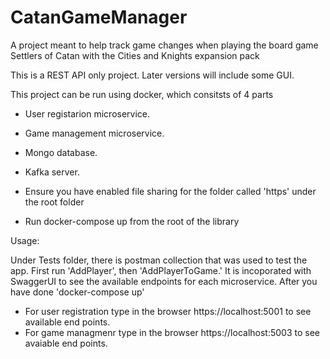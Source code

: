 # CatanGameManager
A project meant to help track game changes when playing the board game Settlers of Catan with the Cities and Knights expansion pack

This is a REST API only project. Later versions will include some GUI.

This project can be run using docker, which consitsts of 4 parts
 - User registarion microservice.
 - Game management microservice.
 - Mongo database.
 - Kafka server.

- Ensure you have enabled file sharing for the folder called 'https' under the root folder
- Run docker-compose up from the root of the library


Usage:

Under Tests folder, there is postman collection that was used to test the app.
First run 'AddPlayer', then 'AddPlayerToGame.'
It is incoporated with SwaggerUI to see the available endpoints for  each microservice.
After you have done 'docker-compose up'
 - For user registration type in the browser https://localhost:5001 to see available end points.
 - For game managmenr type in the browser https://localhost:5003 to see avaiable end points.

